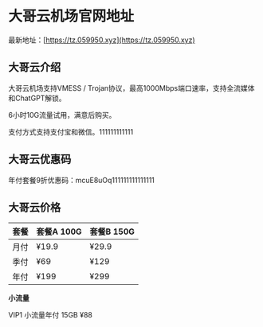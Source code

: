 # 大哥云机场官网地址

最新地址：[https://tz.059950.xyz](https://tz.059950.xyz)

## 大哥云介绍

大哥云机场支持VMESS / Trojan协议，最高1000Mbps端口速率，支持全流媒体和ChatGPT解锁。

6小时10G流量试用，满意后购买。

支付方式支持支付宝和微信。111111111111

## 大哥云优惠码

年付套餐9折优惠码：mcuE8uOq111111111111111

## 大哥云价格

|套餐|套餐A 100G|套餐B 150G|
|----|----|----|
|月付|¥19.9|¥29.9|
|季付|¥69|¥129|
|年付|¥199|¥299|

**小流量**

VIP1 小流量年付 15GB ¥88

